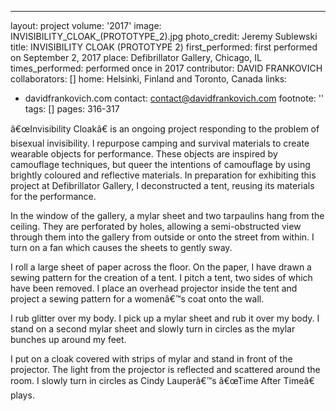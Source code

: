 ---
layout: project
volume: '2017'
image: INVISIBILITY_CLOAK_(PROTOTYPE_2).jpg
photo_credit: Jeremy Sublewski
title: INVISIBILITY CLOAK (PROTOTYPE 2)
first_performed: first performed on September 2, 2017
place: Defibrillator Gallery, Chicago, IL
times_performed: performed once in 2017
contributor: DAVID FRANKOVICH
collaborators: []
home: Helsinki, Finland and Toronto, Canada
links:
- davidfrankovich.com
contact: contact@davidfrankovich.com
footnote: ''
tags: []
pages: 316-317



â€œInvisibility Cloakâ€ is an ongoing project responding to the problem of bisexual invisibility. I repurpose camping and survival materials to create wearable objects for performance. These objects are inspired by camouflage techniques, but queer the intentions of camouflage by using brightly coloured and reflective materials. In preparation for exhibiting this project at Defibrillator Gallery, I deconstructed a tent, reusing its materials for the performance.

In the window of the gallery, a mylar sheet and two tarpaulins hang from the ceiling. They are perforated by holes, allowing a semi-obstructed view through them into the gallery from outside or onto the street from within. I turn on a fan which causes the sheets to gently sway.

I roll a large sheet of paper across the floor. On the paper, I have drawn a sewing pattern for the creation of a tent. I pitch a tent, two sides of which have been removed. I place an overhead projector inside the tent and project a sewing pattern for a womenâ€™s coat onto the wall.

I rub glitter over my body. I pick up a mylar sheet and rub it over my body. I stand on a second mylar sheet and slowly turn in circles as the mylar bunches up around my feet.

I put on a cloak covered with strips of mylar and stand in front of the projector. The light from the projector is reflected and scattered around the room. I slowly turn in circles as Cindy Lauperâ€™s â€œTime After Timeâ€ plays.
